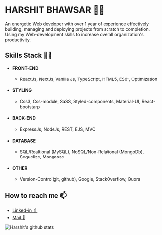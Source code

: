 # HARSHIT BHAWSAR 🧜‍♂️
An energetic Web developer with over 1 year of experience effectively building, managing and deploying projects from scratch to completion. Using my Web-development skills to increase overall organization's productivity.

## Skills Stack 👨‍💻

- #### FRONT-END
  - ReactJs, NextJs, Vanilla Js, TypeScript, HTML5, ES6^, Optimization

- #### STYLING
  - Css3, Css-module, SaSS, Styled-components, Material-UI, React-bootstarp

- #### BACK-END
  - ExpressJs, NodeJs, REST, EJS, MVC

- #### DATABASE
  - SQL/Realtional (MySQL), NoSQL/Non-Relational (MongoDb), Sequelize, Mongoose  

- #### OTHER
  - Version-Control(git, github), Google, StackOverflow, Quora

## How to reach me 📫
  - <a href="https://www.linkedin.com/in/harshit-bhawsar-311a571bb/">Linked-in 🖇️</a>
  - <a href="mailto:www.harshitbhawsar777@gmail.com">Mail 📧</a>

 ![Harshit's github stats](https://github-readme-stats.vercel.app/api?username=harshitScriptFyntune&show_icons=true&theme=dark)
